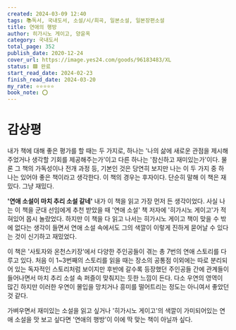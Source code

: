 ```yaml
---
created: 2024-03-09 12:40
tags: 📚독서, 국내도서, 소설/시/희곡, 일본소설, 일본장편소설
title: 연애의 행방
author: 히가시노 게이고, 양윤옥
category: 국내도서
total_page: 352
publish_date: 2020-12-24
cover_url: https://image.yes24.com/goods/96183483/XL
status: 🟩 완료
start_read_date: 2024-02-23
finish_read_date: 2024-03-20
my_rate: ⭐⭐⭐⭐⭐
book_note: ⭕
---
```


# 감상평

내가 책에 대해 좋은 평가를 할 때는 두 가지로, 하나는 '나의 삶에 새로운 관점을 제시해주었거나 생각할 기회를 제공해주는가'이고 다른 하나는 '참신하고 재미있는가'이다. 물론 그 책의 가독성이나 전개 과정 등, 기본인 것은 당연히 보지만 나는 이 두 가지 중 하나는 있어야  좋은 책이라고 생각한다. 이 책의 경우는 후자이다. 단순히 말해 이 책은 재밌다. 그냥 재밌다.

**'연애 소설이 마치 추리 소설 같네'** 
내가 이 책을 읽고 가장 먼저 든 생각이었다. 사실 나는 이 책을 군대 선임에게 추천 받았을 때 '연애 소설' 책 저자에 '히가시노 게이고'가 적혀있어 몹시 놀랐었다. 하지만 이 책을 다 읽고 나서는 히가시노 게이고 책이 맞을 수 밖에 없다는 생각이 들면서 연애 소설 속에서도 그의 색깔이 이렇게 진하게 묻어날 수 있다는 것이 신기하고 재밌었다.

이 책은 '사토자와 온천스키장'에서 다양한 주인공들이 겪는 총 7번의 연애 스토리를 다루고 있다. 처음 이 1~3번째의 스토리를 읽을 때는 장소의 공통점 이외에는 따로 분리되어 있는 독자적인 스토리처럼 보이지만 후반에 갈수록 등장했던 주인공들 간에 관계들이 들어나면서 마치 추리 소설 속 퍼즐이 맞춰지는 듯한 느낌이 든다. 다소 우연의 영역이 많긴 하지만 이러한 우연이 몰입을 망치거나 흥미를 떨어트리는 정도는 아니여서 좋았던 것 같다. 

가벼우면서 재미있는 소설을 읽고 싶거나 '히가시노 게이고'의 색깔이 가미되어있는 연애 소설을 맛 보고 싶다면 '연애의 행방'이 이에 딱 맞는 책이 아닐까 싶다.